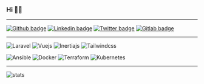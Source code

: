 ### Hi 👋🏼
 
___

[![Github badge](https://img.shields.io/badge/Github-000000?style=flat&logo=github&link=https://github.com/tchartron)](https://github.com/tchartron)
[![Linkedin badge](https://img.shields.io/badge/Linkedin-0274b3?style=flat&logo=linkedin&link=https://www.linkedin.com/in/thomas-chartron-b25718133)](https://www.linkedin.com/in/thomas-chartron-b25718133/)
[![Twitter badge](https://img.shields.io/badge/Twitter-1ca0f1?style=flat&logo=twitter&logoColor=white&link=https://twitter.com/tchartron)](https://twitter.com/tchartron)
[![Gitlab badge](https://img.shields.io/badge/Gitlab-FCA121?style=flat&logo=gitlab&logoColor=white&link=https://gitlab.com/tchartron)](https://gitlab.com/tchartron)

___

![Laravel](https://img.shields.io/badge/laravel-FF2D20?style=flat&logo=laravel&logoColor=white&link=https://laravel.com)
![Vuejs](https://img.shields.io/badge/vuejs-4FC08D?style=flat&logo=vuedotjs&logoColor=white&link=https://vuejs.org)
![Inertiajs](https://img.shields.io/badge/inertiajs-8f58ea?style=flat&logo=inertia&logoColor=white&link=https://inertiajs.com/)
![Tailwindcss](https://img.shields.io/badge/tailwindcss-06B6D4?style=flat&logo=tailwindcss&logoColor=white&link=https://tailwindcss.com/)

![Ansible](https://img.shields.io/badge/ansible-ee0000?style=flat&logo=ansible&logoColor=white&link=https://ansible.com/)
![Docker](https://img.shields.io/badge/docker-003f8c?style=flat&logo=docker&logoColor=white&link=https://docker.com/)
![Terraform](https://img.shields.io/badge/terraform-7b42bc?style=flat&logo=terraform&logoColor=white&link=https://terraform.io/)
![Kubernetes](https://img.shields.io/badge/kubernetes-7b42bc?style=flat&logo=kubernetes&logoColor=white&link=https://kubernetes.io/)
___


![stats](https://github-readme-stats.vercel.app/api?username=tchartron&theme=blue-green)
